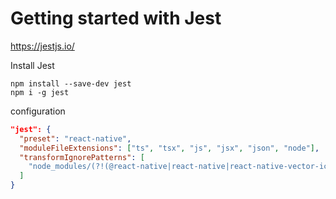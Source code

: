 # Getting started with Jest

https://jestjs.io/

Install Jest

    npm install --save-dev jest
    npm i -g jest

configuration

```json
"jest": {
  "preset": "react-native",
  "moduleFileExtensions": ["ts", "tsx", "js", "jsx", "json", "node"],
  "transformIgnorePatterns": [
    "node_modules/(?!(@react-native|react-native|react-native-vector-icons)/)"
  ]
}

```
